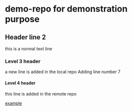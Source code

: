# demo-repo for demonstration purpose
## Header line 2
this is a normal text line

### Level 3 header
a new line is added in the local repo
Adding line number 7

#### Level 4 header
this line is added in the remote repo

<a href="http://example.com/" target="_blank">example</a>

